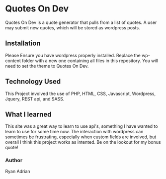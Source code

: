 # Quotes On Dev

Quotes On Dev is a quote generator that pulls from a list of quotes. A user may submit new quotes, which will be stored as wordpress posts.

## Installation

Please Ensure you have wordpress properly installed.  Replace the wp-content folder with a new one containing all files in this repository.  You will need to set the theme to Quotes On Dev.

## Technology Used

This Project involved the use of PHP, HTML, CSS, Javascript, Wordpress, Jquery, REST api, and SASS.

## What I learned

This site was a great way to learn to use api's, something I have wanted to learn to use for some time now.  The interaction with wordpress can sometimes be frustrating, especially when custom fields are involved, but overall I think this project works as intented. Be on the lookout for my bonus quote!

### Author

Ryan Adrian